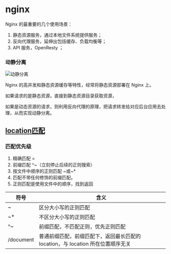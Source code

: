 # nginx

Nginx 的最重要的几个使用场景：

1. 静态资源服务，通过本地文件系统提供服务；
2. 反向代理服务，延伸出包括缓存、负载均衡等；
3. API 服务，OpenResty ；



###  动静分离

![动静分离](https://cdn.jsdelivr.net/gh/SHERlocked93/pic@env/uPic/2020-03-09-%E5%8A%A8%E9%9D%99%E5%88%86%E7%A6%BB.png)

Nginx 的高并发和静态资源缓存等特性，经常将静态资源部署在 Nginx 上。

如果请求的是静态资源，直接到静态资源目录获取资源，

如果是动态资源的请求，则利用反向代理的原理，把请求转发给对应后台应用去处理，从而实现动静分离。

## [location匹配](https://juejin.cn/post/6844903849166110733#heading-2)

### 匹配优先级

1. 精确匹配 =
1. 前缀匹配 ^~（立刻停止后续的正则搜索）
1. 按文件中顺序的正则匹配 ~或~*
1. 匹配不带任何修饰的前缀匹配。
2. 正则匹配是使用文件中的顺序，找到返回

符号 | 含义
---|---
~ | 区分大小写的正则匹配
~* | 不区分大小写的正则匹配
^~| 前缀匹配，不匹配正则，优先正则匹配
 /document | 普通前缀匹配，前缀匹配下，返回最长匹配的 location，与 location 所在位置顺序无关

 
